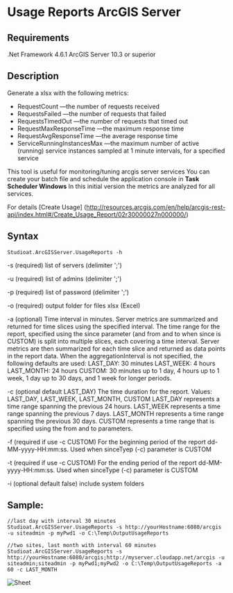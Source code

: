 # Usage Reports ArcGIS Server

## Requirements
.Net Framework 4.6.1
ArcGIS Server 10.3 or superior

## Description
Generate a xlsx with the following metrics: 
* RequestCount —the number of requests received
* RequestsFailed —the number of requests that failed
* RequestsTimedOut —the number of requests that timed out
* RequestMaxResponseTime —the maximum response time
* RequestAvgResponseTime —the average response time
* ServiceRunningInstancesMax —the maximum number of active (running) service instances sampled at 1 minute intervals, for a specified service

This tool is useful for monitoring/tuning arcgis server services 
You can create your batch file and schedule the application console in **Task Scheduler Windows**
In this initial version the metrics are analyzed for all services. 

For details [Create Usage]
(http://resources.arcgis.com/en/help/arcgis-rest-api/index.html#/Create_Usage_Report/02r30000027n000000/)

## Syntax
```Studioat.ArcGISServer.UsageReports -h```

-s  (required) list of servers (delimiter ';')

-u  (required) list of admins (delimiter ';')

-p  (required) list of password (delimiter ';')

-o  (required) output folder for files xlsx (Excel)

-a  (optional) Time interval in minutes. Server metrics are summarized and returned for time slices using the specified interval. The time range for the report, specified using the since parameter (and from and to when since is CUSTOM) is split into multiple slices, each covering a time interval. Server metrics are then summarized for each time slice and returned as data points in the report data.
    When the aggregationInterval is not specified, the following defaults are used:
    LAST_DAY: 30 minutes
    LAST_WEEK: 4 hours
    LAST_MONTH: 24 hours
    CUSTOM: 30 minutes up to 1 day, 4 hours up to 1 week, 1 day up to 30 days, and 1 week for longer periods.

-c  (optional default LAST_DAY) The time duration for the report.
    Values: LAST_DAY, LAST_WEEK, LAST_MONTH, CUSTOM
    LAST_DAY represents a time range spanning the previous 24 hours.
    LAST_WEEK represents a time range spanning the previous 7 days.
    LAST_MONTH represents a time range spanning the previous 30 days.
    CUSTOM represents a time range that is specified using the from and to parameters.

-f  (required if use -c CUSTOM) For the beginning period of the report dd-MM-yyyy-HH:mm:ss. Used when sinceTyep (-c) parameter is CUSTOM

-t  (required if use -c CUSTOM) For the ending period of the report dd-MM-yyyy-HH:mm:ss. Used when sinceType (-c) parameter is CUSTOM

-i  (optional default false) include system folders

## Sample:
```
//last day with interval 30 minutes
Studioat.ArcGISServer.UsageReports -s http://yourHostname:6080/arcgis -u siteadmin -p myPwd1 -o C:\Temp\OutputUsageReports

//two sites, last month with interval 60 minutes
Studioat.ArcGISServer.UsageReports -s http://yourHostname:6080/arcgis;http://myserver.cloudapp.net/arcgis -u siteadmin;siteadmin -p myPwd1;myPwd2 -o C:\Temp\OutputUsageReports -a 60 -c LAST_MONTH
```
![Sheet](images/sheet.png)

